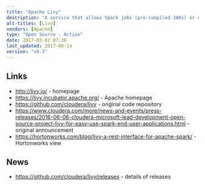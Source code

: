 ```yaml
---
title: "Apache Livy"
description: "A service that allows Spark jobs (pre-compiled JARs) or code snippets (Scala or Python) to be executed by remote systems over a REST API or via clients for Java, Scala and Python.  Supports re-use of Spark Contexts (and caching and sharing of RDDs across jobs and clients), multiple concurrent clients, secure authenticated communications and batch job submissions.  Started in November 2015 based on code from Hue, with a formal announcement and first release in June 2016 based on development led by Cloudera, Hortonworks and Microsoft, before being donated to the Apache Foundation in June 2017.  Hasn't yet graduated, but under active development, and used by tools such as Hue and Zeppelin."
alt-titles: [Livy]
vendors: [Apache]
type: "Open Source - Active"
date: 2017-03-02 07:30
last_updated: 2017-06-14
version: "v0.3"
---
```

## Links

* <http://livy.io/> - homepage
* <https://livy.incubator.apache.org/> - Apache homepage
* <https://github.com/cloudera/livy> - original code repository
* <https://www.cloudera.com/more/news-and-events/press-releases/2016-06-06-cloudera-microsoft-lead-development-open-source-project-livy-for-easy-use-spark-end-user-applications.html> - original announcement
* <https://hortonworks.com/blog/livy-a-rest-interface-for-apache-spark/> - Hortonworks view

## News

* <https://github.com/cloudera/livy/releases> - details of releases